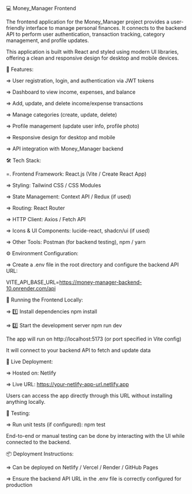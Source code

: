 💻 Money_Manager Frontend

The frontend application for the Money_Manager project provides a user-friendly interface to manage personal finances. It connects to the backend API to perform user authentication, transaction tracking, category management, and profile updates.

This application is built with React and styled using modern UI libraries, offering a clean and responsive design for desktop and mobile devices.

🚀 Features:

=> User registration, login, and authentication via JWT tokens

=> Dashboard to view income, expenses, and balance

=> Add, update, and delete income/expense transactions

=> Manage categories (create, update, delete)

=> Profile management (update user info, profile photo)

=> Responsive design for desktop and mobile

=> API integration with Money_Manager backend

🛠️ Tech Stack:

=. Frontend Framework: React.js (Vite / Create React App)

=> Styling: Tailwind CSS / CSS Modules

=> State Management: Context API / Redux (if used)

=> Routing: React Router

=> HTTP Client: Axios / Fetch API

=> Icons & UI Components: lucide-react, shadcn/ui (if used)

=> Other Tools: Postman (for backend testing), npm / yarn

⚙️ Environment Configuration:

=> Create a .env file in the root directory and configure the backend API URL:

VITE_API_BASE_URL=https://money-manager-backend-10.onrender.com/api



🐳 Running the Frontend Locally:

=> 1️⃣ Install dependencies
       npm install

=> 2️⃣ Start the development server
       npm run dev

The app will run on http://localhost:5173 (or port specified in Vite config)

It will connect to your backend API to fetch and update data


📡 Live Deployment:

=> Hosted on: Netlify

=> Live URL: https://your-netlify-app-url.netlify.app

Users can access the app directly through this URL without installing anything locally.


🧪 Testing:

=> Run unit tests (if configured):
     npm test

End-to-end or manual testing can be done by interacting with the UI while connected to the backend.

📦 Deployment Instructions:

=> Can be deployed on Netlify / Vercel / Render / GitHub Pages

=> Ensure the backend API URL in the .env file is correctly configured for production
